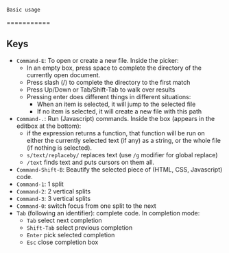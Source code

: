     Basic usage
===========

Keys
-----

* `Command-E`: To open or create a new file. Inside the picker:
    * In an empty box, press space to complete the directory of the currently open document.
    * Press slash (/) to complete the directory to the first match
    * Press Up/Down or Tab/Shift-Tab to walk over results
    * Pressing enter does different things in different situations:
        * When an item is selected, it will jump to the selected file
        * If no item is selected, it will create a new file with this path
* `Command-.`: Run (Javascript) commands. Inside the box (appears in the editbox at the bottom):
    * if the expression returns a function, that function will be run on either
      the currently selected text (if any) as a string, or the whole file
      (if nothing is selected).
    * `s/text/replaceby/` replaces text (use `/g` modifier for global replace)
    * `/text` finds text and puts cursors on them all.
* `Command-Shift-B`: Beautify the selected piece of (HTML, CSS, Javascript) code.
* `Command-1`: 1 split
* `Command-2`: 2 vertical splits
* `Command-3`: 3 vertical splits
* `Command-0`: switch focus from one split to the next
* `Tab` (following an identifier): complete code. In completion mode:
    * `Tab` select next completion
    * `Shift-Tab` select previous completion
    * `Enter` pick selected completion
    * `Esc` close completion box